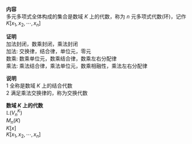 **内容**  
多元多项式全体构成的集合是数域 $K$ 上的代数，称为 $n$ 元多项式代数(环)，记作 $K[x_1,x_2,\cdots,x_n]$  
  
**证明**  
加法封闭，数乘封闭，乘法封闭  
加法: 交换律，结合律，单位元，零元  
数乘: 数乘单位元，数乘结合律，数乘左右分配律  
乘法: 乘法结合律，乘法单位元，数乘相融性，乘法左右分配律  
  
**说明**  
1 全称是数域 $K$ 上的结合代数  
2 满足乘法交换律的，称为交换代数  
  
**数域 $K$ 上的代数**  
$\mathbb{L}(V_n^K)$  
$M_{n}(K)$  
$K[x]$  
$K[x_1,x_2,\cdots,x_n]$  
